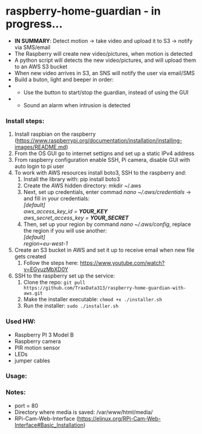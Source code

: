 # raspberry-home-guardian - in progress...
- <b>IN SUMMARY</b>: Detect motion -> take video and upload it to S3 -> notify via SMS/email
- The Raspberry will create new video/pictures, when motion is detected
- A python script will detects the new video/pictures, and will upload them to an AWS S3 bucket
- When new video arrives in S3, an SNS will notify the user via email/SMS
- Build a buton, light and beeper in order:
- - Use the button to start/stop the guardian, instead of using the GUI
- - Sound an alarm when intrusion is detected


### Install steps:
1. Install raspbian on the raspberry (https://www.raspberrypi.org/documentation/installation/installing-images/README.md)
1. From the OS GUI go to internet settigns and set up a static IPv4 address
1. From raspberry configuration enable SSH, Pi camera, disable GUI with auto login to pi user
1. To work with AWS resources install boto3, SSH to the raspberry and:
   1. Install the library with:
pip install boto3
   1. Create the AWS hidden directory:
mkdir ~/.aws
   1. Next, set up credentials, enter commad <i>nano ~/.aws/credentials</i> -> and fill in your credentials: <br><i>
[default] <br>
aws_access_key_id = <b>YOUR_KEY</b> <br>
aws_secret_access_key = <b>YOUR_SECRET</b> <br></i>
   1. Then, set up your region by command <i>nano ~/.aws/config</i>, replace the region if you will use another: <br>
<i>[default] <br>
region=eu-west-1 <br></i>
1. Create an S3 bucket in AWS and set it up to receive email when new file gets created
   1. Follow the steps here: https://www.youtube.com/watch?v=EGyuzMbXD0Y
1. SSH to the raspberry set up the service: 
   1. Clone the repo: `git pull https://github.com/TraxData313/raspberry-home-guardian-with-aws.git`
   1. Make the installer executable: `chmod +x ./installer.sh`
   1. Run the installer: `sudo ./installer.sh`
   


### Used HW:
- Raspberry PI 3 Model B
- Raspberry camera
- PIR motion sensor
- LEDs
- jumper cables


### Usage:


### Notes:
- port = 80
- Directory where media is saved: /var/www/html/media/
- RPi-Cam-Web-Interface (https://elinux.org/RPi-Cam-Web-Interface#Basic_Installation)


